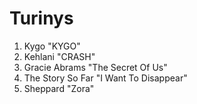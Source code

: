 

# Turinys

1. Kygo "KYGO"
2. Kehlani "CRASH"
3. Gracie Abrams "The Secret Of Us"
4. The Story So Far "I Want To Disappear"
5. Sheppard "Zora"
